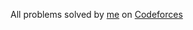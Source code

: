 All problems solved by [me](https://codeforces.com/profile/akshitkumargautam) on [Codeforces](https://codeforces.com)
